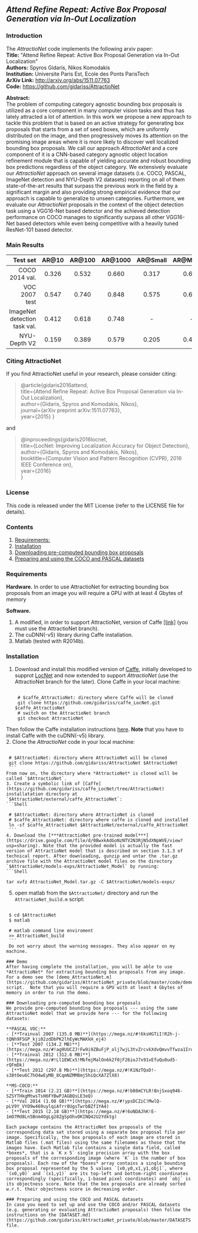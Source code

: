 ## *Attend Refine Repeat: Active Box Proposal Generation via In-Out Localization*

### Introduction

The *AttractioNet* code implements the following arxiv paper:    
**Title:**      "Attend Refine Repeat: Active Box Proposal Generation via In-Out Localization"    
**Authors:**     Spyros Gidaris, Nikos Komodakis    
**Institution:** Universite Paris Est, Ecole des Ponts ParisTech    
**ArXiv Link:**  http://arxiv.org/abs/1511.07763   
**Code:**        https://github.com/gidariss/AttractioNet 

**Abstract:**  
The problem of computing category agnostic bounding box proposals is utilized as a core component in many computer vision tasks and thus has lately attracted a lot of attention. In this work we propose a new approach to tackle this problem that is based on an active strategy for generating box proposals that starts from a set of seed boxes, which are uniformly distributed on the image, and then progressively moves its attention on the promising image areas where it is more likely to discover well localized bounding box proposals. We call our approach *AttractioNet* and a core component of it is a CNN-based category agnostic object location refinement module that is capable of yielding accurate and robust bounding box predictions regardless of the object category. We extensively evaluate our *AttractioNet* approach on several image datasets (i.e. COCO, PASCAL, ImageNet detection and NYU-Depth V2 datasets) reporting on all of them state-of-the-art results that surpass the previous work in the field by a significant margin and also providing strong empirical evidence that our approach is capable to generalize to unseen categories. Furthermore, we evaluate our *AttractioNet* proposals in the context of the object detection task using a VGG16-Net based detector and the achieved detection performance on COCO manages to significantly surpass all other VGG16-Net based detectors while even being competitive with a heavily tuned ResNet-101 based detector.

### Main Results
 Test set                 | AR@10 | AR@100 | AR@1000  | AR@Small |  AR@Medium | AR@Large |time/img
-------------------------:|:-----:|:------:|:--------:|:--------:|:----------:|:--------:|:------:
 COCO 2014 val.           | 0.326 | 0.532  | 0.660    | 0.317    | 0.621      | 0.771    |1.63secs
 VOC 2007 test            | 0.547 | 0.740  | 0.848    | 0.575    | 0.666      | 0.788    |1.63secs
 ImageNet detection task val.| 0.412 | 0.618  | 0.748    |  -       | -          | -        |1.63secs
 NYU-Depth V2             | 0.159 | 0.389  | 0.579    | 0.205    | 0.419      | 0.498    |1.63secs

### Citing AttractioNet

If you find AttractioNet useful in your research, please consider citing:   
> @article{gidaris2016attend,  
  title={Attend Refine Repeat: Active Box Proposal Generation via In-Out Localization},  
  author={Gidaris, Spyros and Komodakis, Nikos},   
  journal={arXiv preprint arXiv:1511.07763},   
  year={2015}
}  

and 

> @inproceedings{gidaris2016locnet,  
  title={LocNet: Improving Localization Accuracy for Object Detection},  
  author={Gidaris, Spyros and Komodakis, Nikos},   
  booktitle={Computer Vision and Pattern Recognition (CVPR), 2016 IEEE Conference on},  
  year={2016}  
}  

### License
This code is released under the MIT License (refer to the LICENSE file for details).  

### Contents
1. [Requirements:](#requirements)   
2. [Installation](#installation)   
3. [Downloading pre-computed bounding box proposals](#downloading-pre-computed-bounding-box-proposals)   
4. [Preparing and using the COCO and PASCAL datasets](#preparing-and-using-the-coco-and-pascal-datasets)  

### Requirements

**Hardware.**  In order to use AttractioNet for extracting bounding box proposals from an image you will require a GPU with at least 4 Gbytes of memory

**Software.**       
1. A modified, in order to support AttractioNet, version of Caffe [[link]](https://github.com/gidariss/caffe_LocNet/tree/AttractioNet) (you must use the AttractioNet branch).  
2. The cuDNN(-v5) library during Caffe installation.    
3. Matlab (tested with R2014b).
  
### Installation 

1. Download and install this modified version of [Caffe](https://github.com/gidariss/caffe_LocNet/tree/AttractioNet),   initially developed to supprot [LocNet](https://github.com/gidariss/caffe_LocNet) and now extended to support *AttractioNet* (use the AttractioNet branch for the later). Clone Caffe in your local machine:         
   ```Shell
    
    # $caffe_AttractioNet: directory where Caffe will be cloned 
    git clone https://github.com/gidariss/caffe_LocNet.git $caffe_AttractioNet  
    # switch on the AttractioNet branch  
    git checkout AttractioNet                              
    ```         
  Then follow the Caffe installation instructions [here](http://caffe.berkeleyvision.org/installation.html). **Note** that you have to install Caffe with the cuDNN(-v5) library.   
2. Clone the *AttractioNet* code in your local machine:  
   ```Shell
   
    # $AttractioNet: directory where AttractioNet will be cloned    
    git clone https://github.com/gidariss/AttractioNet $AttractioNet  
    ```   
  From now on, the directory where *AttractioNet* is cloned will be called `$AttractioNet`.  
3. Create a symbolic link of [Caffe](https://github.com/gidariss/caffe_LocNet/tree/AttractioNet) installatation directory at `$AttractioNet/external/caffe_AttractioNet`:  
   ```Shell
   
    # $AttractioNet: directory where AttractioNet is cloned   
    # $caffe_AttractioNet: directory where caffe is cloned and installed    
    ln -sf $caffe_AttractioNet $AttractioNet/external/caffe_AttractioNet   
    ```      
4. Download the [***AttractioNet pre-trained model***](https://drive.google.com/file/d/0BwxkAdGoNzNTV2N3RjN5dXNpWVE/view?usp=sharing). Note that the provided model is actually the fast version of AttractioNet model that is described on section 3.1.3 of technical report. After downloading, gunzip and untar the .tar.gz archive file with the AttractioNet model files on the directory `$AttractioNet/models-exps/AttractioNet_Model` by running:   
   ```Shell
   
   tar xvfz AttractioNet_Model.tar.gz -C $AttractioNet/models-exps/    
   ```   
5.  open matlab from the `$AttractioNet/` directory and run the `AttractioNet_build.m` script:  
   ```Shell
   
    $ cd $AttractioNet  
    $ matlab   
    
    # matlab command line enviroment
    >> AttractioNet_build   
    ``` 
    Do not worry about the warning messages. They also appear on my machine.  

### Demo
After having complete the installation, you will be able to use *AttractioNet* for extracting bounding box proposals from any image. For a demo see the [demo_AttractioNet.m](https://github.com/gidariss/AttractioNet_private/blob/master/code/demo_AttractioNet.m) script.  Note that you will require a GPU with at least 4 Gbytes of memory in order to run the demo. 

### Downloading pre-computed bounding box proposals
We provide pre-computed bounding box proposals --- using the same AttractioNet model that we provide here --- for the following datasets:

**PASCAL VOC:**    
- [**Trainval 2007 (135.8 MB)**](https://mega.nz/#!6ksHGTiI!R2h-j-tQNh9FSGP_kji02zdDbPK2lhEyWcMAKkH_ej4) 
- [**Test 2007 (134.2 MB)**](https://mega.nz/#!ag9UUCZJ!Fw9i9ZBuFjP_olj7wjL3tvZrcvkXdvQmvvTfwza1Iro)
- [**Trainval 2012 (312.6 MB)**](https://mega.nz/#!Ll1EWCxS!MbfmjMalOn6k2f0jF26ioJ7x91vEfuQu0ud5-rQFmDk) 
- [**Test 2012 (297.8 Mb)**](https://mega.nz/#!K1NzTQxD!-s38tOeu6C7hO4wEyMB_8CqmNZMM8mj5hiQcXA7ZlX8)   

**MS-COCO:**  
- [**Train 2014 (2.21 GB)**](https://mega.nz/#!b08mCYLR!8njSxoq946-SZSYTHkgMtwsTsH6FYBwPJAGBQsLE3eQ)  
- [**Val 2014 (1.08 GB)**](https://mega.nz/#!ypsDCZiC!MwlQ-pLV9Y_VYO9w469uylqiAfrr8UgsTwrbBZf1YA4)  
- [**Test 2015 (2.18 GB)**](https://mega.nz/#!6oNDAJhK!E-1mO7Md8Ln5Bnm4OgLg28ZgSpOhvOKINQ42U2Ydktg)  

Each package contains the AttractioNet box proposals of the corresponding data set stored using a separate box proposal file per image. Specifically, the box proposals of each image are stored in Matlab files (.mat files) using the same filenames as those that the images have. Each Matlab file contains a single data field, called *boxes*, that is a `K x 5` single precision array with the box proposals of the corresponding image (where `K` is the number of box proposals). Each row of the *boxes* array contains a single bounding box proposal represented by the 5 values `[x0,y0,x1,y1,obj]`, where `(x0,y0)` and `(x1,y1)` are its top-left and bottom-right coordinates correspondingly (specifically, 1-based pixel coordinates) and `obj` is its objectness score. Note that the box proposals are already sorted w.r.t. their objectness score in decreasing order.

### Preparing and using the COCO and PASCAL datasets
In case you need to set up and use the COCO and/or PASCAL datasets (e.g. generating or evaluating AttractioNet proposals) then follow the instructions on the [DATASET.md](https://github.com/gidariss/AttractioNet_private/blob/master/DATASETS.md) file.
